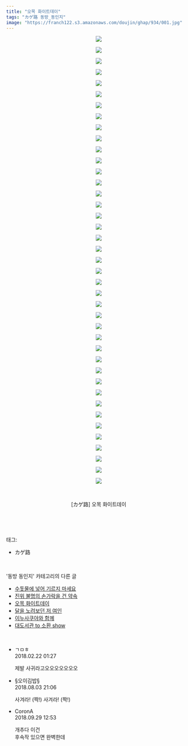 ```yaml
---
title: "오목 화이트데이"
tags: "カゲ路 동방_동인지"
image: "https://franch122.s3.amazonaws.com/doujin/ghap/934/001.jpg"
---
```

<div class="article">
<p style="text-align: center; clear: none; float: none;"><img src="{{ site.imgserver4 }}/ghap/934/001.jpg"/></p>
<p style="text-align: center; clear: none; float: none;"><img src="{{ site.imgserver4 }}/ghap/934/002.jpg"/></p>
<p style="text-align: center; clear: none; float: none;"><img src="{{ site.imgserver4 }}/ghap/934/003.jpg"/></p>
<p style="text-align: center; clear: none; float: none;"><img src="{{ site.imgserver4 }}/ghap/934/004.jpg"/></p>
<p style="text-align: center; clear: none; float: none;"><img src="{{ site.imgserver4 }}/ghap/934/005.jpg"/></p>
<p style="text-align: center; clear: none; float: none;"><img src="{{ site.imgserver4 }}/ghap/934/006.jpg"/></p>
<p style="text-align: center; clear: none; float: none;"><img src="{{ site.imgserver4 }}/ghap/934/007.jpg"/></p>
<p style="text-align: center; clear: none; float: none;"><img src="{{ site.imgserver4 }}/ghap/934/008.jpg"/></p>
<p style="text-align: center; clear: none; float: none;"><img src="{{ site.imgserver4 }}/ghap/934/009.jpg"/></p>
<p style="text-align: center; clear: none; float: none;"><img src="{{ site.imgserver4 }}/ghap/934/010.jpg"/></p>
<p style="text-align: center; clear: none; float: none;"><img src="{{ site.imgserver4 }}/ghap/934/011.jpg"/></p>
<p style="text-align: center; clear: none; float: none;"><img src="{{ site.imgserver4 }}/ghap/934/012.jpg"/></p>
<p style="text-align: center; clear: none; float: none;"><img src="{{ site.imgserver4 }}/ghap/934/013.jpg"/></p>
<p style="text-align: center; clear: none; float: none;"><img src="{{ site.imgserver4 }}/ghap/934/014.jpg"/></p>
<p style="text-align: center; clear: none; float: none;"><img src="{{ site.imgserver4 }}/ghap/934/015.jpg"/></p>
<p style="text-align: center; clear: none; float: none;"><img src="{{ site.imgserver4 }}/ghap/934/016.jpg"/></p>
<p style="text-align: center; clear: none; float: none;"><img src="{{ site.imgserver4 }}/ghap/934/017.jpg"/></p>
<p style="text-align: center; clear: none; float: none;"><img src="{{ site.imgserver4 }}/ghap/934/018.jpg"/></p>
<p style="text-align: center; clear: none; float: none;"><img src="{{ site.imgserver4 }}/ghap/934/019.jpg"/></p>
<p style="text-align: center; clear: none; float: none;"><img src="{{ site.imgserver4 }}/ghap/934/020.jpg"/></p>
<p style="text-align: center; clear: none; float: none;"><img src="{{ site.imgserver4 }}/ghap/934/021.jpg"/></p>
<p style="text-align: center; clear: none; float: none;"><img src="{{ site.imgserver4 }}/ghap/934/022.jpg"/></p>
<p style="text-align: center; clear: none; float: none;"><img src="{{ site.imgserver4 }}/ghap/934/023.jpg"/></p>
<p style="text-align: center; clear: none; float: none;"><img src="{{ site.imgserver4 }}/ghap/934/024.jpg"/></p>
<p style="text-align: center; clear: none; float: none;"><img src="{{ site.imgserver4 }}/ghap/934/025.jpg"/></p>
<p style="text-align: center; clear: none; float: none;"><img src="{{ site.imgserver4 }}/ghap/934/026.jpg"/></p>
<p style="text-align: center; clear: none; float: none;"><img src="{{ site.imgserver4 }}/ghap/934/027.jpg"/></p>
<p style="text-align: center; clear: none; float: none;"><img src="{{ site.imgserver4 }}/ghap/934/028.jpg"/></p>
<p style="text-align: center; clear: none; float: none;"><img src="{{ site.imgserver4 }}/ghap/934/029.jpg"/></p>
<p style="text-align: center; clear: none; float: none;"><img src="{{ site.imgserver4 }}/ghap/934/030.jpg"/></p>
<p style="text-align: center; clear: none; float: none;"><img src="{{ site.imgserver4 }}/ghap/934/031.jpg"/></p>
<p style="text-align: center; clear: none; float: none;"><img src="{{ site.imgserver4 }}/ghap/934/032.jpg"/></p>
<p style="text-align: center; clear: none; float: none;"><img src="{{ site.imgserver4 }}/ghap/934/033.jpg"/></p>
<p style="text-align: center; clear: none; float: none;"><img src="{{ site.imgserver4 }}/ghap/934/034.jpg"/></p>
<p style="text-align: center; clear: none; float: none;"><img src="{{ site.imgserver4 }}/ghap/934/035.jpg"/></p>
<p style="text-align: center; clear: none; float: none;"><img src="{{ site.imgserver4 }}/ghap/934/036.jpg"/></p>
<p style="text-align: center; clear: none; float: none;"><img src="{{ site.imgserver4 }}/ghap/934/037.jpg"/></p>
<p style="text-align: center; clear: none; float: none;"><img src="{{ site.imgserver4 }}/ghap/934/038.jpg"/></p>
<p style="text-align: center; clear: none; float: none;"><img src="{{ site.imgserver4 }}/ghap/934/039.jpg"/></p>
<p style="text-align: center; clear: none; float: none;"><img src="{{ site.imgserver4 }}/ghap/934/040.jpg"/></p>
<p style="text-align: center; clear: none; float: none;"><img src="{{ site.imgserver4 }}/ghap/934/041.jpg"/></p>
<p style="text-align: center; clear: none; float: none;"><br/></p>
<p style="text-align: center; clear: none; float: none;">[カゲ路] 오목 화이트데이</p>
<p><br/></p>
</div><br/>
<div class="tagTrail">
<p>태그: </p>
<ul>
<li>カゲ路</li>
</ul>
</div><br/>
<div class="another">
<p>'동방 동인지' 카테고리의 다른 글</p>
<ul>
<li><a href="/ghap_937">수돗물에 넣어 기르지 마세요</a></li>
<li><a href="/ghap_935">진위 불명의 손가락을 건 약속</a></li>
<li><a href="/ghap_934">오목 화이트데이</a></li>
<li><a href="/ghap_933">달을 노려보던 저 여인</a></li>
<li><a href="/ghap_932">이누사쿠야와 함께</a></li>
<li><a href="/ghap_931">대도서관 to 소환 show</a></li>
</ul>
</div><br/>
<div class="cb_module cb_fluid">
<div class="cb_wrt cb_profile">
<div class="comment">
<ul>
<li class="cb_thumb_off" id="comment15203962">
<div class="cb_comment_area">
<div class="cb_info_area">
<div class="cb_section">
<span class="cb_nick_name">ㄱㅁㅎ</span>
</div>
<div class="cb_section">
<span class="cb_date">2018.02.22 01:27 </span>
</div>
</div>
<div class="cb_dsc_comment">
<p class="cb_dsc">
											제발 사귀라고오오오오오오오
										</p>
</div>
</div></li>
<li class="cb_thumb_off" id="comment15300134">
<div class="cb_comment_area">
<div class="cb_info_area">
<div class="cb_section">
<span class="cb_nick_name">§오이김밥§</span>
</div>
<div class="cb_section">
<span class="cb_date">2018.08.03 21:06 </span>
</div>
</div>
<div class="cb_dsc_comment">
<p class="cb_dsc">
											사겨라! (짝!) 사겨라! (짝!)
										</p>
</div>
</div></li>
<li class="cb_thumb_off" id="comment15341609">
<div class="cb_comment_area">
<div class="cb_info_area">
<div class="cb_section">
<span class="cb_nick_name">CoronA</span>
</div>
<div class="cb_section">
<span class="cb_date">2018.09.29 12:53 </span>
</div>
</div>
<div class="cb_dsc_comment">
<p class="cb_dsc">
											개추다 이건<br/>
후속작 있으면 완벽한데
										</p>
</div>
</div></li>
</ul>
</div>
</div><!-- commentList close -->
</div><br/>

